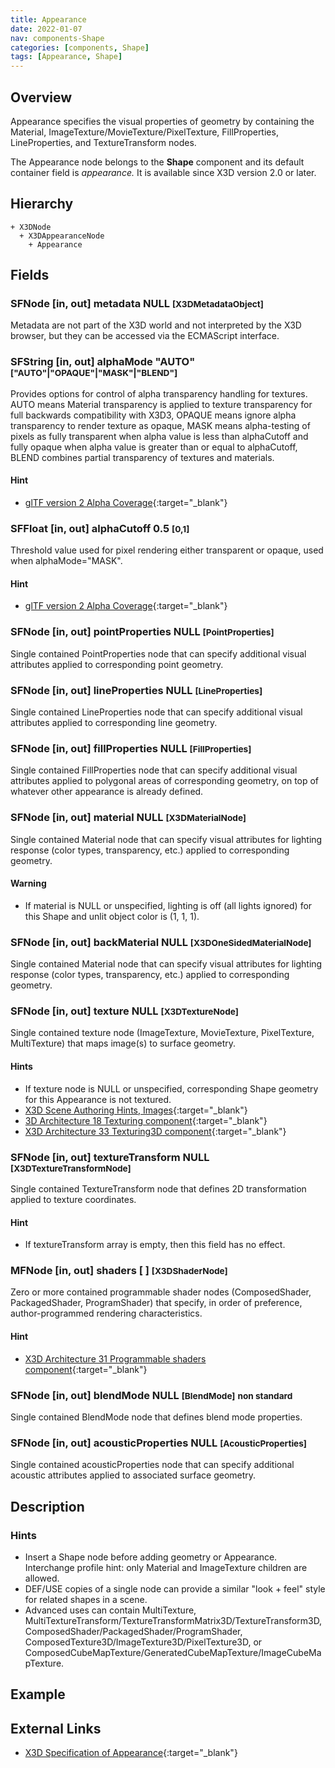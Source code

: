```yaml
---
title: Appearance
date: 2022-01-07
nav: components-Shape
categories: [components, Shape]
tags: [Appearance, Shape]
---
```

<style>
.post h3 {
  word-spacing: 0.2em;
}
</style>

## Overview

Appearance specifies the visual properties of geometry by containing the Material, ImageTexture/MovieTexture/PixelTexture, FillProperties, LineProperties, and TextureTransform nodes.

The Appearance node belongs to the **Shape** component and its default container field is *appearance.* It is available since X3D version 2.0 or later.

## Hierarchy

```
+ X3DNode
  + X3DAppearanceNode
    + Appearance
```

## Fields

### SFNode [in, out] **metadata** NULL <small>[X3DMetadataObject]</small>

Metadata are not part of the X3D world and not interpreted by the X3D browser, but they can be accessed via the ECMAScript interface.

### SFString [in, out] **alphaMode** "AUTO" <small>["AUTO"|"OPAQUE"|"MASK"|"BLEND"]</small>

Provides options for control of alpha transparency handling for textures. AUTO means Material transparency is applied to texture transparency for full backwards compatibility with X3D3, OPAQUE means ignore alpha transparency to render texture as opaque, MASK means alpha-testing of pixels as fully transparent when alpha value is less than alphaCutoff and fully opaque when alpha value is greater than or equal to alphaCutoff, BLEND combines partial transparency of textures and materials.

#### Hint

- [glTF version 2 Alpha Coverage](https://www.khronos.org/registry/glTF/specs/2.0/glTF-2.0.html#alpha-coverage){:target="_blank"}

### SFFloat [in, out] **alphaCutoff** 0.5 <small>[0,1]</small>

Threshold value used for pixel rendering either transparent or opaque, used when alphaMode="MASK".

#### Hint

- [glTF version 2 Alpha Coverage](https://www.khronos.org/registry/glTF/specs/2.0/glTF-2.0.html#alpha-coverage){:target="_blank"}

### SFNode [in, out] **pointProperties** NULL <small>[PointProperties]</small>

Single contained PointProperties node that can specify additional visual attributes applied to corresponding point geometry.

### SFNode [in, out] **lineProperties** NULL <small>[LineProperties]</small>

Single contained LineProperties node that can specify additional visual attributes applied to corresponding line geometry.

### SFNode [in, out] **fillProperties** NULL <small>[FillProperties]</small>

Single contained FillProperties node that can specify additional visual attributes applied to polygonal areas of corresponding geometry, on top of whatever other appearance is already defined.

### SFNode [in, out] **material** NULL <small>[X3DMaterialNode]</small>

Single contained Material node that can specify visual attributes for lighting response (color types, transparency, etc.) applied to corresponding geometry.

#### Warning

- If material is NULL or unspecified, lighting is off (all lights ignored) for this Shape and unlit object color is (1, 1, 1).

### SFNode [in, out] **backMaterial** NULL <small>[X3DOneSidedMaterialNode]</small>

Single contained Material node that can specify visual attributes for lighting response (color types, transparency, etc.) applied to corresponding geometry.

### SFNode [in, out] **texture** NULL <small>[X3DTextureNode]</small>

Single contained texture node (ImageTexture, MovieTexture, PixelTexture, MultiTexture) that maps image(s) to surface geometry.

#### Hints

- If texture node is NULL or unspecified, corresponding Shape geometry for this Appearance is not textured.
- [X3D Scene Authoring Hints, Images](https://www.web3d.org/x3d/content/examples/X3dSceneAuthoringHints.html#Images){:target="_blank"}
- [3D Architecture 18 Texturing component](https://www.web3d.org/specifications/X3Dv4Draft/ISO-IEC19775-1v4-CD1/Part01/components/texturing.html){:target="_blank"}
- [X3D Architecture 33 Texturing3D component](https://www.web3d.org/specifications/X3Dv4Draft/ISO-IEC19775-1v4-CD1/Part01/components/texture3D.html){:target="_blank"}

### SFNode [in, out] **textureTransform** NULL <small>[X3DTextureTransformNode]</small>

Single contained TextureTransform node that defines 2D transformation applied to texture coordinates.

#### Hint

- If textureTransform array is empty, then this field has no effect.

### MFNode [in, out] **shaders** [ ] <small>[X3DShaderNode]</small>

Zero or more contained programmable shader nodes (ComposedShader, PackagedShader, ProgramShader) that specify, in order of preference, author-programmed rendering characteristics.

#### Hint

- [X3D Architecture 31 Programmable shaders component](https://www.web3d.org/specifications/X3Dv4Draft/ISO-IEC19775-1v4-CD1/Part01/components/shaders.html){:target="_blank"}

### SFNode [in, out] **blendMode** NULL <small>[BlendMode]</small> <small><span class="yellow">non standard</span></small>

Single contained BlendMode node that defines blend mode properties.

### SFNode [in, out] **acousticProperties** NULL <small>[AcousticProperties]</small>

Single contained acousticProperties node that can specify additional acoustic attributes applied to associated surface geometry.

## Description

### Hints

- Insert a Shape node before adding geometry or Appearance. Interchange profile hint: only Material and ImageTexture children are allowed.
- DEF/USE copies of a single node can provide a similar "look + feel" style for related shapes in a scene.
- Advanced uses can contain MultiTexture, MultiTextureTransform/TextureTransformMatrix3D/TextureTransform3D, ComposedShader/PackagedShader/ProgramShader, ComposedTexture3D/ImageTexture3D/PixelTexture3D, or ComposedCubeMapTexture/GeneratedCubeMapTexture/ImageCubeMapTexture.

## Example

<x3d-canvas src="https://create3000.github.io/media/examples/Shape/Appearance/Appearance.x3d" update="auto"></x3d-canvas>

## External Links

- [X3D Specification of Appearance](https://www.web3d.org/documents/specifications/19775-1/V4.0/Part01/components/shape.html#Appearance){:target="_blank"}
